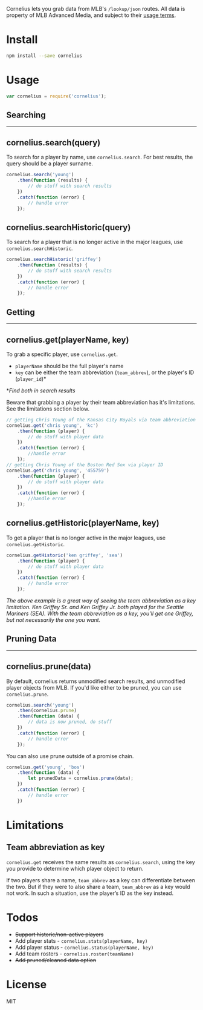 Cornelius lets you grab data from MLB's `/lookup/json` routes. All data is property of MLB Advanced Media, and subject to their [usage terms](http://gdx.mlb.com/components/copyright.txt).

# Install
```sh
npm install --save cornelius
```

# Usage
```javascript
var cornelius = require('cornelius');
```

## Searching
---
## cornelius.search(query)
To search for a player by name, use `cornelius.search`. For best results, the query should be a player surname.
```javascript
cornelius.search('young')
    .then(function (results) {
        // do stuff with search results
    })
    .catch(function (error) {
        // handle error
    });
```

## cornelius.searchHistoric(query)
To search for a player that is no longer active in the major leagues, use `cornelius.searchHistoric`.
```javascript
cornelius.searchHistoric('griffey')
    .then(function (results) {
        // do stuff with search results
    })
    .catch(function (error) {
        // handle error
    });
```
## Getting
---
## cornelius.get(playerName, key)
To grab a specific player, use `cornelius.get`.
- `playerName` should be the full player's name 
- `key` can be either the team abbreviation (`team_abbrev`), or the player's ID (`player_id`)*

**Find both in search results*

Beware that grabbing a player by their team abbreviation has it's limitations. See the limitations section below.
```javascript
// getting Chris Young of the Kansas City Royals via team abbreviation
cornelius.get('chris young', 'kc')
    .then(function (player) {
        // do stuff with player data
    })
    .catch(function (error) {
        //handle error
    });
// getting Chris Young of the Boston Red Sox via player ID
cornelius.get('chris young', '455759')
    .then(function (player) {
        // do stuff with player data
    })
    .catch(function (error) {
        //handle error
    });
```

## cornelius.getHistoric(playerName, key)
To get a player that is no longer active in the major leagues, use ``cornelius.getHistoric``.
```javascript
cornelius.getHistoric('ken griffey', 'sea')
	.then(function (player) {
		// do stuff with player data
	})
	.catch(function (error) {
		// handle error
	});
```

*The above example is a great way of seeing the team abbreviation as a key limitation. Ken Griffey Sr. and Ken Griffey Jr. both played for the Seattle Mariners (SEA). With the team abbreviation as a key, you'll get one Griffey, but not necessarily the one you want.*

## Pruning Data
---
## cornelius.prune(data)

By default, cornelius returns unmodified search results, and unmodified player objects from MLB. If you'd like either to be pruned, you can use `cornelius.prune`.

```javascript
cornelius.search('young')
	.then(cornelius.prune)
	.then(function (data) {
		// data is now pruned, do stuff
	})
	.catch(function (error) {
		// handle error
	});
```

You can also use prune outside of a promise chain.

```javascript
cornelius.get('young', 'bos')
	.then(function (data) {
		let prunedData = cornelius.prune(data);
	})
	.catch(function (error) {
		// handle error
	})
```

# Limitations
## Team abbreviation as key
`cornelius.get` receives the same results as `cornelius.search`, using the key you provide to determine which player object to return. 

If two players share a name, `team_abbrev` as a key can differentiate between the two. But if they were to also share a team, `team_abbrev` as a key would not work. In such a situation, use the player’s ID as the key instead.

# Todos

 - ~~Support historic/non-active players~~
 - Add player stats - `cornelius.stats(playerName, key)`
 - Add player status - `cornelius.status(playerName, key)`
 - Add team rosters - `cornelius.roster(teamName)`
 - ~~Add pruned/cleaned data option~~

# License

MIT
